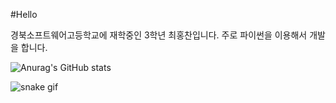  #Hello
 
 경북소프트웨어고등학교에 재학중인 3학년 최홍찬입니다.
 주로 파이썬을 이용해서 개발을 합니다.

![Anurag's GitHub stats](https://github-readme-stats.vercel.app/api?username=sichu0725&show_icons=true&theme=radical)

![snake gif](https://github.com/Sichu0725/Sichu0725/blob/output/github-contribution-grid-snake.svg)
